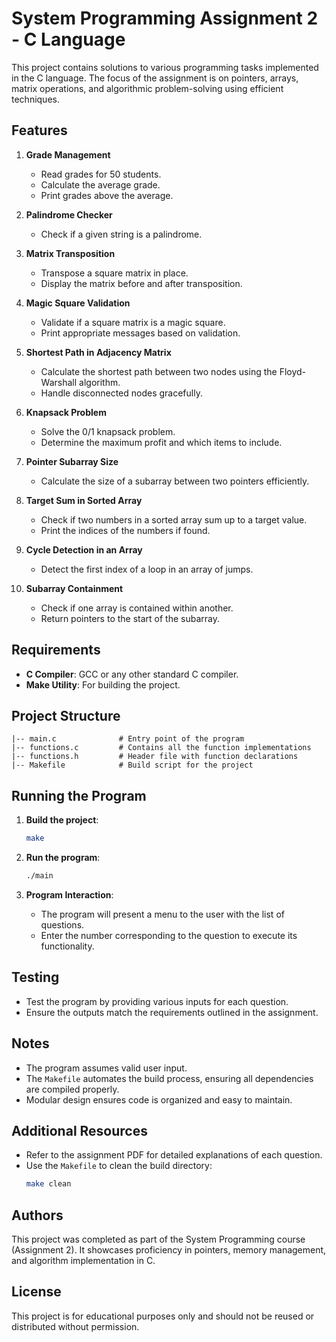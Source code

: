 # System Programming Assignment 2 - C Language

This project contains solutions to various programming tasks implemented in the C language. The focus of the assignment is on pointers, arrays, matrix operations, and algorithmic problem-solving using efficient techniques.

## Features

1. **Grade Management**
   - Read grades for 50 students.
   - Calculate the average grade.
   - Print grades above the average.

2. **Palindrome Checker**
   - Check if a given string is a palindrome.

3. **Matrix Transposition**
   - Transpose a square matrix in place.
   - Display the matrix before and after transposition.

4. **Magic Square Validation**
   - Validate if a square matrix is a magic square.
   - Print appropriate messages based on validation.

5. **Shortest Path in Adjacency Matrix**
   - Calculate the shortest path between two nodes using the Floyd-Warshall algorithm.
   - Handle disconnected nodes gracefully.

6. **Knapsack Problem**
   - Solve the 0/1 knapsack problem.
   - Determine the maximum profit and which items to include.

7. **Pointer Subarray Size**
   - Calculate the size of a subarray between two pointers efficiently.

8. **Target Sum in Sorted Array**
   - Check if two numbers in a sorted array sum up to a target value.
   - Print the indices of the numbers if found.

9. **Cycle Detection in an Array**
   - Detect the first index of a loop in an array of jumps.

10. **Subarray Containment**
    - Check if one array is contained within another.
    - Return pointers to the start of the subarray.

## Requirements

- **C Compiler**: GCC or any other standard C compiler.
- **Make Utility**: For building the project.

## Project Structure

```
|-- main.c              # Entry point of the program
|-- functions.c         # Contains all the function implementations
|-- functions.h         # Header file with function declarations
|-- Makefile            # Build script for the project
```

## Running the Program

1. **Build the project**:
   ```bash
   make
   ```

2. **Run the program**:
   ```bash
   ./main
   ```

3. **Program Interaction**:
   - The program will present a menu to the user with the list of questions.
   - Enter the number corresponding to the question to execute its functionality.

## Testing

- Test the program by providing various inputs for each question.
- Ensure the outputs match the requirements outlined in the assignment.

## Notes

- The program assumes valid user input.
- The `Makefile` automates the build process, ensuring all dependencies are compiled properly.
- Modular design ensures code is organized and easy to maintain.

## Additional Resources

- Refer to the assignment PDF for detailed explanations of each question.
- Use the `Makefile` to clean the build directory:
  ```bash
  make clean
  ```

## Authors

This project was completed as part of the System Programming course (Assignment 2). It showcases proficiency in pointers, memory management, and algorithm implementation in C.

## License

This project is for educational purposes only and should not be reused or distributed without permission.
